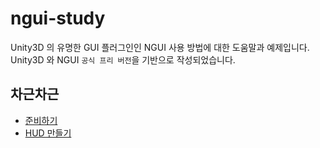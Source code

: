 ngui-study
==========

Unity3D 의 유명한 GUI 플러그인인 NGUI 사용 방법에 대한 도움말과 예제입니다. Unity3D 와 NGUI `공식 프리 버전`을 기반으로 작성되었습니다.

차근차근
------

* [준비하기](https://github.com/myevan/ngui-study/blob/master/Documents/Tutorials/ngui-tutorial-0.0.0-setup.md)
* [HUD 만들기](https://github.com/myevan/ngui-study/blob/master/Documents/Tutorials/ngui-tutorial-0.1.0-hud.md)
